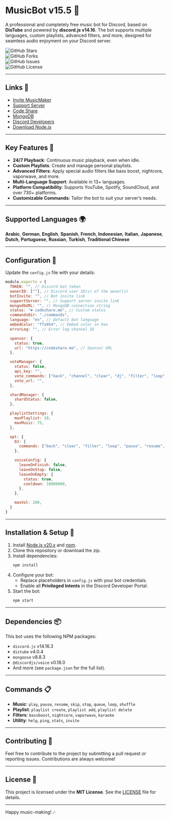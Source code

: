 
# MusicBot v15.5 🎵

A professional and completely free music bot for Discord, based on **DisTube** and powered by **discord.js v14.16**. The bot supports multiple languages, custom playlists, advanced filters, and more, designed for seamless audio enjoyment on your Discord server.

![GitHub Stars](https://img.shields.io/github/stars/umutxyp/musicbot?style=social)  
![GitHub Forks](https://img.shields.io/github/forks/umutxyp/musicbot?style=social)  
![GitHub Issues](https://img.shields.io/github/issues/umutxyp/musicbot)  
![GitHub License](https://img.shields.io/github/license/umutxyp/musicbot)

---

## Links 🔗

- [Invite MusicMaker](https://discord.com/oauth2/authorize?client_id=774043716797071371&permissions=277028620608&scope=applications.commands%20bot)  
- [Support Server](https://discord.gg/SnH6fVk8hJ)  
- [Code Share](https://codeshare.me)
- [MongoDB](https://mongodb.com)  
- [Discord Developers](https://discord.dev)  
- [Download Node.js](https://nodejs.org/)  

---

## Key Features 🌟

- **24/7 Playback**: Continuous music playback, even when idle.  
- **Custom Playlists**: Create and manage personal playlists.  
- **Advanced Filters**: Apply special audio filters like bass boost, nightcore, vaporwave, and more.  
- **Multi-Language Support**: Available in 13+ languages.  
- **Platform Compatibility**: Supports YouTube, Spotify, SoundCloud, and over 730+ platforms.  
- **Customizable Commands**: Tailor the bot to suit your server’s needs.  

---

## Supported Languages 🌍

**Arabic**, **German**, **English**, **Spanish**, **French**, **Indonesian**, **Italian**, **Japanese**, **Dutch**, **Portuguese**, **Russian**, **Turkish**, **Traditional Chinese**

---

## Configuration 🔧

Update the `config.js` file with your details:

```javascript
module.exports = {
  TOKEN: "", // Discord bot token
  ownerID: [""], // Discord user ID(s) of the owner(s)
  botInvite: "", // Bot invite link
  supportServer: "", // Support server invite link
  mongodbURL: "", // MongoDB connection string
  status: "❤️ codeshare.me", // Custom status
  commandsDir: "./commands", 
  language: "en", // Default bot language
  embedColor: "ffa954", // Embed color in hex
  errorLog: "", // Error log channel ID

  sponsor: {
    status: true,
    url: "https://codeshare.me", // Sponsor URL
  },

  voteManager: {
    status: false, 
    api_key: "", 
    vote_commands: ["back", "channel", "clear", "dj", "filter", "loop", "nowplaying", "pause", "play", "playlist", "queue", "resume", "save", "search", "skip", "stop", "time", "volume"],
    vote_url: "",
  },

  shardManager: {
    shardStatus: false, 
  },

  playlistSettings: {
    maxPlaylist: 10,
    maxMusic: 75,
  },

  opt: {
    DJ: {
      commands: ["back", "clear", "filter", "loop", "pause", "resume", "skip", "stop", "volume", "shuffle"],
    },

    voiceConfig: {
      leaveOnFinish: false,
      leaveOnStop: false,
      leaveOnEmpty: {
        status: true,
        cooldown: 10000000,
      },
    },

    maxVol: 200, 
  }
}
```

---

## Installation & Setup 🚀

1. Install [Node.js v20.x](https://nodejs.org) and [npm](https://www.npmjs.com/).  
2. Clone this repository or download the zip.  
3. Install dependencies:  
   ```bash
   npm install
   ```  
4. Configure your bot:  
   - Replace placeholders in `config.js` with your bot credentials.  
   - Enable all **Privileged Intents** in the Discord Developer Portal.  
5. Start the bot:  
   ```bash
   npm start
   ```

---

## Dependencies 📦

This bot uses the following NPM packages:

- `discord.js` v14.16.3  
- `distube` v4.0.4  
- `mongoose` v8.8.3  
- `@discordjs/voice` v0.18.0  
- And more (see `package.json` for the full list).  

---

## Commands 📋

- **Music**: `play`, `pause`, `resume`, `skip`, `stop`, `queue`, `loop`, `shuffle`  
- **Playlist**: `playlist create`, `playlist add`, `playlist delete`  
- **Filters**: `bassboost`, `nightcore`, `vaporwave`, `karaoke`  
- **Utility**: `help`, `ping`, `stats`, `invite`  

---

## Contributing 🤝

Feel free to contribute to the project by submitting a pull request or reporting issues. Contributions are always welcome!

---

## License 📜

This project is licensed under the **MIT License**. See the [LICENSE](LICENSE) file for details.

---

Happy music-making! 🎶
